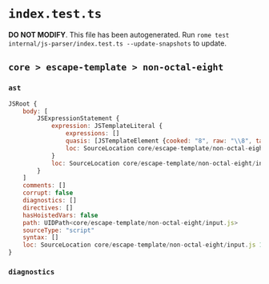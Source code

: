# `index.test.ts`

**DO NOT MODIFY**. This file has been autogenerated. Run `rome test internal/js-parser/index.test.ts --update-snapshots` to update.

## `core > escape-template > non-octal-eight`

### `ast`

```javascript
JSRoot {
	body: [
		JSExpressionStatement {
			expression: JSTemplateLiteral {
				expressions: []
				quasis: [JSTemplateElement {cooked: "8", raw: "\\8", tail: true, loc: SourceLocation core/escape-template/non-octal-eight/input.js 1:1-1:3}]
				loc: SourceLocation core/escape-template/non-octal-eight/input.js 1:0-1:4
			}
			loc: SourceLocation core/escape-template/non-octal-eight/input.js 1:0-1:5
		}
	]
	comments: []
	corrupt: false
	diagnostics: []
	directives: []
	hasHoistedVars: false
	path: UIDPath<core/escape-template/non-octal-eight/input.js>
	sourceType: "script"
	syntax: []
	loc: SourceLocation core/escape-template/non-octal-eight/input.js 1:0-2:0
}
```

### `diagnostics`

```

```
